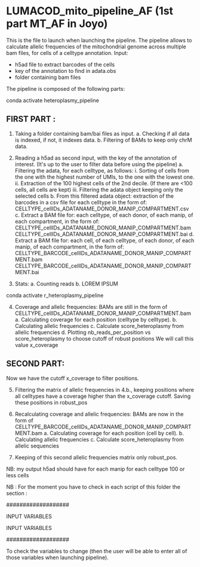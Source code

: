 # LUMACOD_mito_pipeline_AF (1st part MT_AF in Joyo)

This is the file to launch when launching the pipeline.
The pipeline allows to calculate allelic frequencies of the mitochondrial genome
across multiple bam files, for cells of a celltype annotation.
Input: 
  - h5ad file to extract barcodes of the cells
  - key of the annotation to find in adata.obs
  - folder containing bam files

The pipeline is composed of the following parts:

conda activate heteroplasmy_pipeline
## FIRST PART : 

1. Taking a folder containing bam/bai files as input.
   a. Checking if all data is indexed, if not, it indexes data.
   b. Filtering of BAMs to keep only chrM data.

2. Reading a h5ad as second input, with the key of the annotation of interest. 
   (It's up to the user to filter data before using the pipeline)
   a. Filtering the adata, for each celltype, as follows:
      i. Sorting of cells from the one with the highest number of UMIs, to the one with the lowest one.
      ii. Extraction of the 100 highest cells of the 2nd decile.
          (If there are <100 cells, all cells are kept)
      iii. Filtering the adata object keeping only the selected cells
   b. From this filtered adata object: extraction of the barcodes in a csv file for each celltype in the form of: 
      CELLTYPE_cellIDs_ADATANAME_DONOR_MANIP_COMPARTMENT.csv
   c. Extract a BAM file for: 
      each celltype, of each donor, of each manip, of each compartment, in the form of:
      CELLTYPE_cellIDs_ADATANAME_DONOR_MANIP_COMPARTMENT.bam
      CELLTYPE_cellIDs_ADATANAME_DONOR_MANIP_COMPARTMENT.bai
   d. Extract a BAM file for:
      each cell, of each celltype, of each donor, of each manip, of each compartment, in the form of:
      CELLTYPE_BARCODE_cellIDs_ADATANAME_DONOR_MANIP_COMPARTMENT.bam
      CELLTYPE_BARCODE_cellIDs_ADATANAME_DONOR_MANIP_COMPARTMENT.bai
   
3. Stats:
   a. Counting reads
   b. LOREM IPSUM

conda activate r_heteroplasmy_pipeline

4. Coverage and allelic frequencies:
   BAMs are still in the form of CELLTYPE_cellIDs_ADATANAME_DONOR_MANIP_COMPARTMENT.bam
   a. Calculating coverage for each position (celltype by celltype).
   b. Calculating allelic frequencies
   c. Calculate score_heteroplasmy from allelic frequencies
   d. Plotting nb_reads_per_position vs score_heteroplasmy to choose cutoff of robust positions
      We will call this value x_coverage

## SECOND PART:
Now we have the cutoff x_coverage to filter positions.

5. Filtering the matrix of allelic frequencies in 4.b., keeping positions where all celltypes
   have a coverage higher than the x_coverage cutoff. Saving these positions in robust_pos
   
6. Recalculating coverage and allelic frequencies:
   BAMs are now in the form of CELLTYPE_BARCODE_cellIDs_ADATANAME_DONOR_MANIP_COMPARTMENT.bam
   a. Calculating coverage for each position (cell by cell).
   b. Calculating allelic frequencies
   c. Calculate score_heteroplasmy from allelic sequencies
   
7. Keeping of this second allelic frequencies matrix only robust_pos.

NB: my output h5ad should have for each manip for each celltype 100 or less cells

NB :
For the moment you have to check in each script of this folder the section :

###################

INPUT VARIABLES 

INPUT VARIABLES

###################

To check the variables to change (then the user will be able to enter all of
those variables when launching pipeline).



